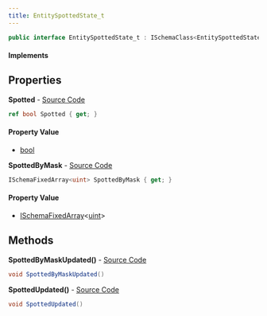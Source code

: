```yaml
---
title: EntitySpottedState_t
---
```


```csharp
public interface EntitySpottedState_t : ISchemaClass<EntitySpottedState_t>, ISchemaField, ISchemaClass, INativeHandle
```

#### Implements

## Properties

**Spotted** - [Source Code](https://github.com/swiftly-solution/swiftlys2/blob/master/managed/src/SwiftlyS2.Generated/Schemas/Interfaces/EntitySpottedState_t.cs#L16)

```csharp
ref bool Spotted { get; }
```

#### Property Value

- [bool](https://learn.microsoft.com/dotnet/api/system.boolean)

**SpottedByMask** - [Source Code](https://github.com/swiftly-solution/swiftlys2/blob/master/managed/src/SwiftlyS2.Generated/Schemas/Interfaces/EntitySpottedState_t.cs#L18)

```csharp
ISchemaFixedArray<uint> SpottedByMask { get; }
```

#### Property Value

- [ISchemaFixedArray](/docs/api/shared/schemas/ischemafixedarray-1)<[uint](https://learn.microsoft.com/dotnet/api/system.uint32)>

## Methods

**SpottedByMaskUpdated()** - [Source Code](https://github.com/swiftly-solution/swiftlys2/blob/master/managed/src/SwiftlyS2.Generated/Schemas/Interfaces/EntitySpottedState_t.cs#L21)

```csharp
void SpottedByMaskUpdated()
```

**SpottedUpdated()** - [Source Code](https://github.com/swiftly-solution/swiftlys2/blob/master/managed/src/SwiftlyS2.Generated/Schemas/Interfaces/EntitySpottedState_t.cs#L20)

```csharp
void SpottedUpdated()
```

